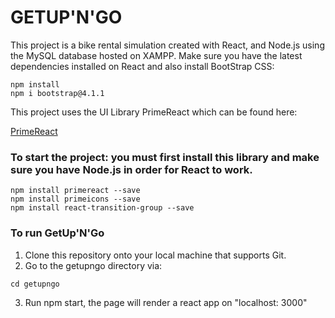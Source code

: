 # GETUP'N'GO

This project is a bike rental simulation created with React, and Node.js using the MySQL database hosted on XAMPP.
Make sure you have the latest dependencies installed on React and also install BootStrap CSS:

```
npm install
npm i bootstrap@4.1.1
```

This project uses the UI Library PrimeReact which can be found here:

[PrimeReact](https://primereact.org/)

### To start the project: you must first install this library and make sure you have Node.js in order for React to work.

```
npm install primereact --save
npm install primeicons --save
npm install react-transition-group --save
```

### To run GetUp'N'Go

1. Clone this repository onto your local machine that supports Git.
2. Go to the getupngo directory via:

```
cd getupngo
```

3. Run npm start, the page will render a react app on "localhost: 3000"

